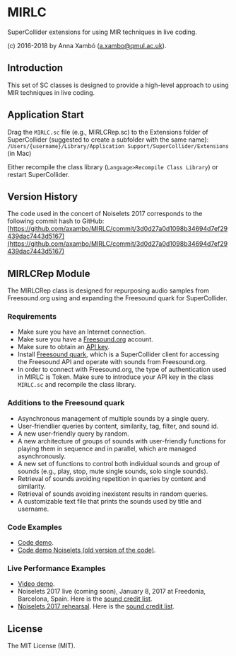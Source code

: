 
MIRLC
===
SuperCollider extensions for using MIR techniques in live coding.

(c) 2016-2018 by Anna Xambó (<a.xambo@qmul.ac.uk>).


Introduction
----

This set of SC classes is designed to provide a high-level approach to using MIR techniques in live coding.


Application Start
----

Drag the `MIRLC.sc` file (e.g., MIRLCRep.sc) to the Extensions folder of SuperCollider (suggested to create a subfolder with the same name): `/Users/{username}/Library/Application Support/SuperCollider/Extensions` (in Mac)

Either recompile the class library (`Language>Recompile Class Library`) or restart SuperCollider.

Version History
----

The code used in the concert of Noiselets 2017 corresponds to the following commit hash to GitHub: [https://github.com/axambo/MIRLC/commit/3d0d27a0d1098b34694d7ef29439dac7443d5167](https://github.com/axambo/MIRLC/commit/3d0d27a0d1098b34694d7ef29439dac7443d5167)


MIRLCRep Module
----

The MIRLCRep class is designed for repurposing audio samples from Freesound.org using and expanding the Freesound quark for SuperCollider.

### Requirements

* Make sure you have an Internet connection.
* Make sure you have a [Freesound.org](http://freesound.org) account.
* Make sure to obtain an [API key](http://www.freesound.org/api/apply/).
* Install [Freesound quark](https://github.com/g-roma/Freesound.sc), which is a SuperCollider client for accessing the Freesound API and operate with sounds from Freesound.org.
* In order to connect with Freesound.org, the type of authentication used in MIRLC is Token. Make sure to introduce your API key in the class `MIRLC.sc` and recompile the class library.

### Additions to the Freesound quark

* Asynchronous management of multiple sounds by a single query.
* User-friendlier queries by content, similarity, tag, filter, and sound id.
* A new user-friendly query by random.
* A new architecture of groups of sounds with user-friendly functions for playing them in sequence and in parallel, which are managed asynchronously.
* A new set of functions to control both individual sounds and group of sounds (e.g., play, stop, mute single sounds, solo single sounds).
* Retrieval of sounds avoiding repetition in queries by content and similarity.
* Retrieval of sounds avoiding inexistent results in random queries.
* A customizable text file that prints the sounds used by title and username.

### Code Examples

* [Code demo](script_demo_MIRLCRep.md).
* [Code demo Noiselets (old version of the code)](script_demo_Noiselets17.md).

### Live Performance Examples

* [Video demo](https://vimeo.com/249968326).
* Noiselets 2017 live (coming soon), January 8, 2017 at Freedonia, Barcelona, Spain. Here is the [sound credit list](sound_credits_Noiselets17.md).
* [Noiselets 2017 rehearsal](https://soundcloud.com/petermann-plays/noiselets-2017-liveset-rehearsal). Here is the [sound credit list](sound_credits_rehearsal_Noiselets17.md).


License
----

The MIT License (MIT).
